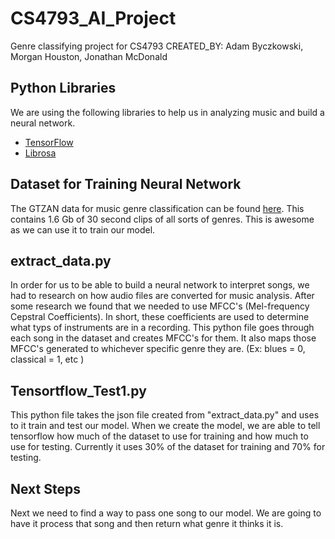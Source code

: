 # CS4793_AI_Project
Genre classifying project for CS4793
CREATED_BY: Adam Byczkowski, Morgan Houston, Jonathan McDonald


## Python Libraries
We are using the following libraries to help us in analyzing music and build a neural network. 
* [TensorFlow](https://www.tensorflow.org/)
* [Librosa](https://github.com/librosa/librosa)

## Dataset for Training Neural Network
The GTZAN data for music genre classification can be found [here](https://www.kaggle.com/andradaolteanu/gtzan-dataset-music-genre-classification). This contains 1.6 Gb of 30 second clips of all sorts of genres. This is awesome as we can use it to train our model. 

## extract_data.py 
In order for us to be able to build a neural network to interpret songs, we had to research on how audio files are converted for music analysis. After some research we found that we needed to use MFCC's (Mel-frequency Cepstral Coefficients). In short, these coefficients are used to determine what typs of instruments are in a recording. This python file goes through each song in the dataset and creates MFCC's for them. It also maps those MFCC's generated to whichever specific genre they are. (Ex: blues = 0, classical = 1, etc ) 

## Tensortflow_Test1.py

This python file takes the json file created from "extract_data.py" and uses to it train and test our model. When we create the model, we are able to tell tensorflow how much of the dataset to use for training and how much to use for testing. Currently it uses 30% of the dataset for training and 70% for testing.


## Next Steps
Next we need to find a way to pass one song to our model. We are going to have it process that song and then return what genre it thinks it is. 